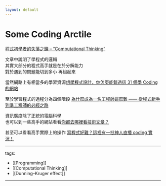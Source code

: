 ```yaml
---
layout: default
---
```

# Some Coding Arctile

[程式初學者的失落之鑰 – “Computational Thinking”](http://blog.orangeapple.tw/posts/what-is-computational-thinking/)


文章中說明了學程式的邏輯  
其實大部分的程式高手就是在於分解能力  
對於遇到的問題能切到多小 再組起來  
  
當然網路上有相當多的學習資源[想學程式設計，你怎麼能錯過這 31 個學 Coding 的網站](http://buzzorange.com/techorange/2014/03/27/best-resources-to-learn-code/)

  
至於學習程式的過程分為四個階段 [為什麼成為一名工程師這麼難 —— 從程式新手到準工程師的必經之路](http://www.inside.com.tw/2015/03/27/why-learning-to-code-is-so-damn-hard)

  
資訊廣度除了正統的電腦科學  
也可以到一些高手的網站看看[你都去哪裡看技術文章？](https://vinta.ws/code/where-to-find-great-content-to-read.html)


  
甚至可以看看高手實際上的操作 [寫程式好難？這裡有一批神人直播 coding 實況！](https://share.inside.com.tw/posts/17487?ref=sidebar)


---
tags:
  - [[Programming]]
  - [[Computational Thinking]]
  - [[Dunning–Kruger effect]]

---